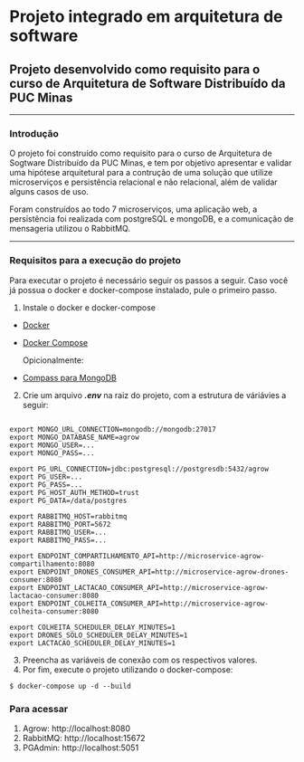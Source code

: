 # Projeto integrado em arquitetura de software

## Projeto desenvolvido como requisito para o curso de Arquitetura de Software Distribuído da PUC Minas
---
### Introdução

O projeto foi construído como requisito para o curso de Arquitetura de Sogtware Distribuído da PUC Minas, e tem por objetivo apresentar e validar uma hipótese arquitetural para a contrução de uma solução que utilize microserviços e persistência relacional e não relacional, além de validar alguns casos de uso.

Foram construídos ao todo 7 microserviços, uma aplicação web, a persistência foi realizada com postgreSQL e mongoDB, e a comunicação de mensageria utilizou o RabbitMQ.

---
### Requisitos para a execução do projeto

Para executar o projeto é necessário seguir os passos a seguir.
Caso você já possua o docker e docker-compose instalado, pule o primeiro passo.

1. Instale o docker e docker-compose
- [Docker](https://docs.docker.com/install/)
- [Docker Compose](https://docs.docker.com/compose/install/)

    Opicionalmente:

- [Compass para MongoDB](https://www.mongodb.com/products/compass)

2. Crie um arquivo ***.env*** na raiz do projeto, com a estrutura de váriávies a seguir:
```docker

export MONGO_URL_CONNECTION=mongodb://mongodb:27017
export MONGO_DATABASE_NAME=agrow
export MONGO_USER=...
export MONGO_PASS=...

export PG_URL_CONNECTION=jdbc:postgresql://postgresdb:5432/agrow
export PG_USER=...
export PG_PASS=...
export PG_HOST_AUTH_METHOD=trust
export PG_DATA=/data/postgres

export RABBITMQ_HOST=rabbitmq
export RABBITMQ_PORT=5672
export RABBITMQ_USER=...
export RABBITMQ_PASS=...

export ENDPOINT_COMPARTILHAMENTO_API=http://microservice-agrow-compartilhamento:8080
export ENDPOINT_DRONES_CONSUMER_API=http://microservice-agrow-drones-consumer:8080
export ENDPOINT_LACTACAO_CONSUMER_API=http://microservice-agrow-lactacao-consumer:8080
export ENDPOINT_COLHEITA_CONSUMER_API=http://microservice-agrow-colheita-consumer:8080

export COLHEITA_SCHEDULER_DELAY_MINUTES=1
export DRONES_SOLO_SCHEDULER_DELAY_MINUTES=1
export LACTACAO_SCHEDULER_DELAY_MINUTES=1

```
3. Preencha as variáveis de conexão com os respectivos valores.
4. Por fim, execute o projeto utilizando o docker-compose:
```shell
$ docker-compose up -d --build
```
### Para acessar
1. Agrow: http://localhost:8080
2. RabbitMQ: http://localhost:15672
3. PGAdmin: http://localhost:5051
